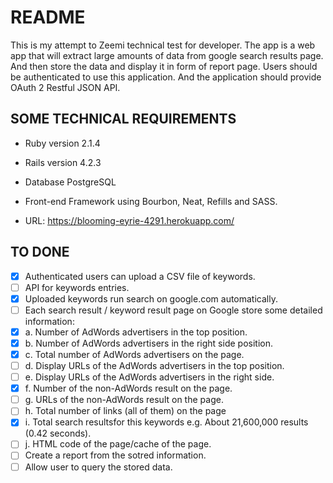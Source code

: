 # README

This is my attempt to Zeemi technical test for developer. The app is a web app that
will extract large amounts of data from google search results page. And then
store the data and display it in form of report page.
Users should be authenticated to use this application.
And the application should provide OAuth 2 Restful JSON API.

## SOME TECHNICAL REQUIREMENTS

* Ruby version 2.1.4

* Rails version 4.2.3

* Database PostgreSQL

* Front-end Framework using Bourbon, Neat, Refills and SASS.

* URL: https://blooming-eyrie-4291.herokuapp.com/

## TO DONE

- [x] Authenticated users can upload a CSV file of keywords.
- [ ] API for keywords entries.
- [X] Uploaded keywords run search on google.com automatically.
- [ ] Each search result / keyword result page on Google store some detailed information:
- [X] a. Number of AdWords advertisers in the top position.
- [X] b. Number of AdWords advertisers in the right side position.
- [X] c. Total number of AdWords advertisers on the page.
- [ ] d. Display URLs of the AdWords advertisers in the top position.
- [ ] e. Display URLs of the AdWords advertisers in the right side.
- [X] f. Number of the non-AdWords result on the page.
- [ ] g. URLs of the non-AdWords result on the page.
- [ ] h. Total number of links (all of them) on the page
- [X] i. Total search resultsfor this keywords e.g. About 21,600,000 results (0.42 seconds).
- [ ] j. HTML code of the page/cache of the page.
- [ ] Create a report from the sotred information.
- [ ] Allow user to query the stored data.
